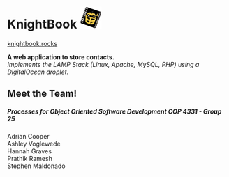 # KnightBook   <img src="/images/logo.png" width="50" height="50">
[knightbook.rocks](http://knightbook.rocks/)  
  
**A web application to store contacts.**   
*Implements the LAMP Stack (Linux, Apache, MySQL, PHP) using a DigitalOcean droplet.*

## Meet the Team! 
##### Processes for Object Oriented Software Development COP 4331 - Group 25   
Adrian Cooper  
Ashley Voglewede  
Hannah Graves  
Prathik Ramesh  
Stephen Maldonado  
